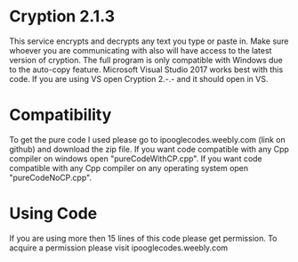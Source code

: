 # Cryption 2.1.3
This service encrypts and decrypts any text you type or paste in. 
Make sure whoever you are communicating with also will have access to the latest version of cryption. 
The full program is only compatible with Windows due to the auto-copy feature. 
Microsoft Visual Studio 2017 works best with this code. 
If you are using VS open Cryption 2.-.- and it should open in VS. 
# Compatibility
To get the pure code I used please go to ipooglecodes.weebly.com (link on github) and download the zip file.
If you want code compatible with any Cpp compiler on windows open "pureCodeWithCP.cpp". 
If you want code compatible with any Cpp compiler on any operating system open "pureCodeNoCP.cpp".
# Using Code
If you are using more then 15 lines of this code please get permission.
To acquire a permission please visit ipooglecodes.weebly.com